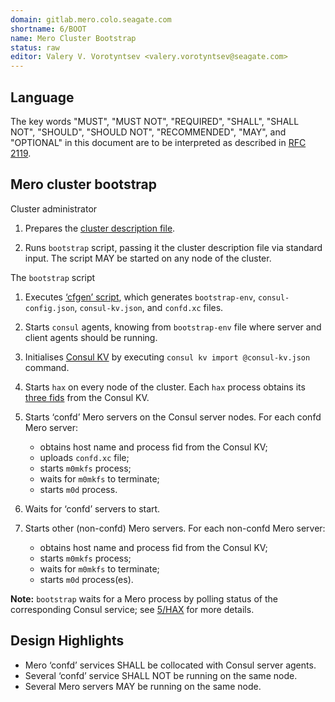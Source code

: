 ```yaml
---
domain: gitlab.mero.colo.seagate.com
shortname: 6/BOOT
name: Mero Cluster Bootstrap
status: raw
editor: Valery V. Vorotyntsev <valery.vorotyntsev@seagate.com>
---
```


## Language

The key words "MUST", "MUST NOT", "REQUIRED", "SHALL", "SHALL NOT",
"SHOULD", "SHOULD NOT", "RECOMMENDED", "MAY", and "OPTIONAL" in this
document are to be interpreted as described in
[RFC 2119](https://tools.ietf.org/html/rfc2119).

## Mero cluster bootstrap

Cluster administrator

1. Prepares the
   [cluster description file](rfc/3/README.md#cluster-description-file).

1. Runs `bootstrap` script, passing it the cluster description file
   via standard input.  The script MAY be started on any node of the
   cluster.

The `bootstrap` script

1. Executes [‘cfgen’ script](rfc/3/README.md#cfgen), which generates
   `bootstrap-env`, `consul-config.json`, `consul-kv.json`, and
   `confd.xc` files.

1. Starts `consul` agents, knowing from `bootstrap-env` file where
   server and client agents should be running.

1. Initialises [Consul KV](rfc/4/README.md) by executing
   `consul kv import @consul-kv.json` command.

1. Starts `hax` on every node of the cluster.  Each `hax` process
   obtains its [three fids](#8) from the Consul KV.

1. Starts ‘confd’ Mero servers on the Consul server nodes.  For each
   confd Mero server:

   - obtains host name and process fid from the Consul KV;
   - uploads `confd.xc` file;
   - starts `m0mkfs` process;
   - waits for `m0mkfs` to terminate;
   - starts `m0d` process.

1. Waits for ‘confd’ servers to start.

1. Starts other (non-confd) Mero servers.  For each non-confd Mero
   server:

   - obtains host name and process fid from the Consul KV;
   - starts `m0mkfs` process;
   - waits for `m0mkfs` to terminate;
   - starts `m0d` process(es).

**Note:** `bootstrap` waits for a Mero process by polling status of
the corresponding Consul service; see
[5/HAX](rfc/5/README.md#storing-process-status-in-consul-kv) for more
details.

## Design Highlights

* Mero ‘confd’ services SHALL be collocated with Consul server agents.
* Several ‘confd’ service SHALL NOT be running on the same node.
* Several Mero servers MAY be running on the same node.
